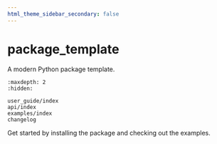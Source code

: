 ```yaml
---
html_theme_sidebar_secondary: false
---
```


# package_template

A modern Python package template.

```{toctree}
:maxdepth: 2
:hidden:

user_guide/index
api/index
examples/index
changelog
```

Get started by installing the package and checking out the examples.
